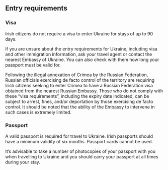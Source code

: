 ## Entry requirements

### **Visa**

Irish citizens do not require a visa to enter Ukraine for stays of up to 90 days.

If you are unsure about the entry requirements for Ukraine, including visa and other immigration information, ask your travel agent or contact the nearest Embassy of Ukraine. You can also check with them how long your passport must be valid for.

Following the illegal annexation of Crimea by the Russian Federation, Russian officials exercising de facto control of the territory are requiring Irish citizens seeking to enter Crimea to have a Russian Federation visa obtained from the nearest Russian Embassy. Those who do not comply with these “visa requirements”, including the expiry date indicated, can be subject to arrest, fines, and/or deportation by those exercising de facto control. It should be noted that the ability of the Embassy to intervene in such cases is extremely limited.

### **Passport**

A valid passport is required for travel to Ukraine. Irish passports should have a minimum validity of six months. Passport cards cannot be used.

It’s advisable to take a number of photocopies of your passport with you when travelling to Ukraine and you should carry your passport at all times during your stay.